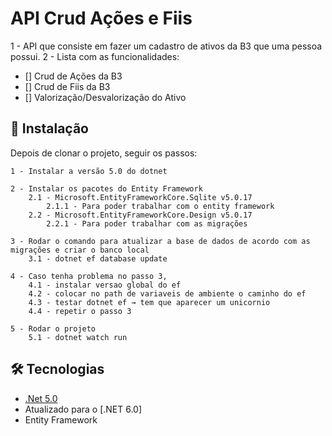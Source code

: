 # API Crud Ações e Fiis

1 - API que consiste em fazer um cadastro de ativos da B3 que uma pessoa possui.
2 - Lista com as funcionalidades:

- [] Crud de Ações da B3
- [] Crud de Fiis da B3
- [] Valorização/Desvalorização do Ativo

## 🔧 Instalação
Depois de clonar o projeto, seguir os passos:

```
1 - Instalar a versão 5.0 do dotnet

2 - Instalar os pacotes do Entity Framework
    2.1 - Microsoft.EntityFrameworkCore.Sqlite v5.0.17
        2.1.1 - Para poder trabalhar com o entity framework
    2.2 - Microsoft.EntityFrameworkCore.Design v5.0.17
        2.2.1 - Para poder trabalhar com as migrações

3 - Rodar o comando para atualizar a base de dados de acordo com as migrações e criar o banco local
    3.1 - dotnet ef database update

4 - Caso tenha problema no passo 3, 
    4.1 - instalar versao global do ef
    4.2 - colocar no path de variaveis de ambiente o caminho do ef
    4.3 - testar dotnet ef → tem que aparecer um unicornio
    4.4 - repetir o passo 3

5 - Rodar o projeto
    5.1 - dotnet watch run
```

## 🛠️ Tecnologias 

* [.Net 5.0](https://dotnet.microsoft.com/en-us/download/dotnet/5.0) 
* Atualizado para o [.NET 6.0]
* Entity Framework
